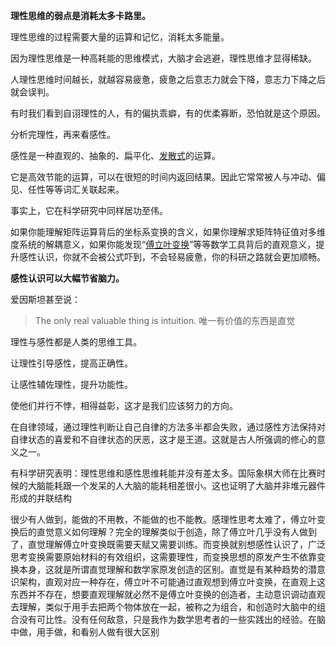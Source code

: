 **理性思维的弱点是消耗太多卡路里。**

理性思维的过程需要大量的运算和记忆，消耗太多能量。

因为理性思维是一种高耗能的思维模式，大脑才会逃避，理性思维才显得稀缺。

人理性思维时间越长，就越容易疲惫，疲惫之后意志力就会下降，意志力下降之后就会误判。

有时我们看到自诩理性的人，有的偏执乖癖，有的优柔寡断，恐怕就是这个原因。



分析完理性，再来看感性。

感性是一种直观的、抽象的、扁平化、[发散式](https://www.zhihu.com/search?q=发散式&search_source=Entity&hybrid_search_source=Entity&hybrid_search_extra={"sourceType"%3A"answer"%2C"sourceId"%3A575490650})的运算。

它是高效节能的运算，可以在很短的时间内返回结果。因此它常常被人与冲动、偏见、任性等等词汇关联起来。

事实上，它在科学研究中同样居功至伟。

如果你能理解矩阵运算背后的坐标系变换的含义，如果你理解求矩阵特征值对多维度系统的解耦意义，如果你能发现“[傅立叶变换](https://www.zhihu.com/search?q=傅立叶变换&search_source=Entity&hybrid_search_source=Entity&hybrid_search_extra={"sourceType"%3A"answer"%2C"sourceId"%3A575490650})”等等数学工具背后的直观意义，提升感性认识，你就不会被公式吓到，不会轻易疲惫，你的科研之路就会更加顺畅。

**感性认识可以大幅节省脑力。**

爱因斯坦甚至说：

> The only real valuable thing is intuition.
> 唯一有价值的东西是直觉

理性与感性都是人类的思维工具。

让理性引导感性，提高正确性。

让感性辅佐理性，提升功能性。

使他们并行不悖，相得益彰，这才是我们应该努力的方向。



在自律领域，通过理性判断让自己自律的方法多半都会失败，通过感性方法保持对自律状态的喜爱和不自律状态的厌恶，这才是王道。这就是古人所强调的修心的意义之一。

有科学研究表明：理性思维和感性思维耗能并没有差太多。国际象棋大师在比赛时候的大脑能耗跟一个发呆的人大脑的能耗相差很小。这也证明了大脑并非堆元器件形成的并联结构

很少有人做到，能做的不用教，不能做的也不能教。感理性思考太难了，傅立叶变换后的直觉意义如何理解？完全的理解类似于创造，除了傅立叶几乎没有人做到了，直觉理解傅立叶变换既需要天赋又需要训练。而变换就别想感性认识了，广泛思考变换需要原始材料的有效组织，这需要理性，而变换思想的原发产生不依靠变换本身，这就是所谓直觉理解和数学家原发创造的区别。直觉是有某种趋势的潜意识架构，直观对应一种存在，傅立叶不可能通过直观想到傅立叶变换，在直观上这东西并不存在，想要直观理解就必然不是傅立叶变换的创造者，主动意识调动直观去理解，类似于用手去把两个物体放在一起，被称之为组合，和创造时大脑中的组合没有可比性。没有任何敌意，只是我作为数学思考者的一些实践出的经验。在脑中做，用手做，和看别人做有很大区别